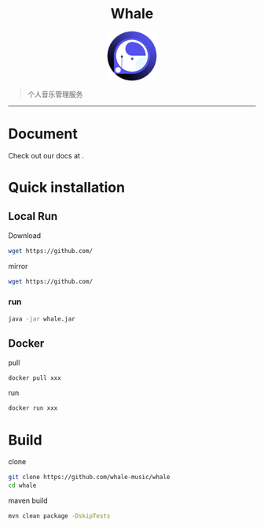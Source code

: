 <h1 align="center">Whale</h1>
<div align="center">
    <a href="">
        <img height="100px" alt="logo" src="./docs/img/logo.svg" />
    </a>
</div>


> 个人音乐管理服务

---

# Document

Check out our docs at .

# Quick installation

## Local Run

Download

```bash
wget https://github.com/
```

mirror

```bash
wget https://github.com/
```

### run

```bash
java -jar whale.jar
```

## Docker

pull

```bash
docker pull xxx
```

run

```bash
docker run xxx
```

# Build

clone

```bash
git clone https://github.com/whale-music/whale
cd whale
```
maven build
```bash
mvn clean package -DskipTests
```


